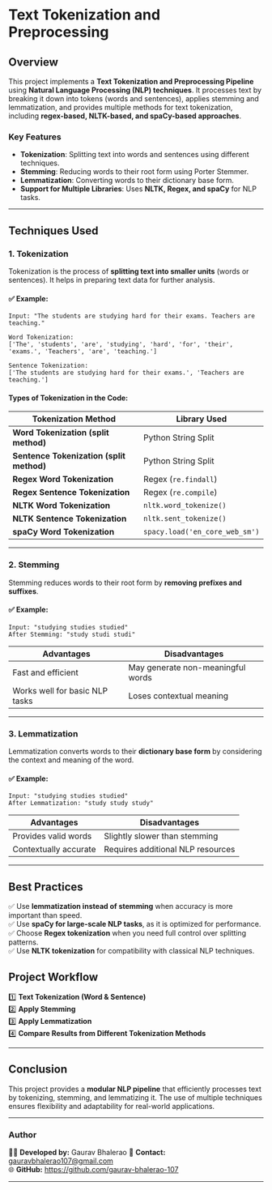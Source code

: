 # Text Tokenization and Preprocessing

## Overview
This project implements a **Text Tokenization and Preprocessing Pipeline** using **Natural Language Processing (NLP) techniques**. It processes text by breaking it down into tokens (words and sentences), applies stemming and lemmatization, and provides multiple methods for text tokenization, including **regex-based, NLTK-based, and spaCy-based approaches**.

### **Key Features**
- **Tokenization**: Splitting text into words and sentences using different techniques.
- **Stemming**: Reducing words to their root form using Porter Stemmer.
- **Lemmatization**: Converting words to their dictionary base form.
- **Support for Multiple Libraries**: Uses **NLTK, Regex, and spaCy** for NLP tasks.

---

## **Techniques Used**

### **1. Tokenization**
Tokenization is the process of **splitting text into smaller units** (words or sentences). It helps in preparing text data for further analysis.

#### ✅ **Example:**
```
Input: "The students are studying hard for their exams. Teachers are teaching."

Word Tokenization:
['The', 'students', 'are', 'studying', 'hard', 'for', 'their', 'exams.', 'Teachers', 'are', 'teaching.']

Sentence Tokenization:
['The students are studying hard for their exams.', 'Teachers are teaching.']
```

#### **Types of Tokenization in the Code:**
| Tokenization Method | Library Used |
|---------------------|--------------|
| **Word Tokenization (split method)** | Python String Split |
| **Sentence Tokenization (split method)** | Python String Split |
| **Regex Word Tokenization** | Regex (`re.findall`) |
| **Regex Sentence Tokenization** | Regex (`re.compile`) |
| **NLTK Word Tokenization** | `nltk.word_tokenize()` |
| **NLTK Sentence Tokenization** | `nltk.sent_tokenize()` |
| **spaCy Word Tokenization** | `spacy.load('en_core_web_sm')` |


---

### **2. Stemming**
Stemming reduces words to their root form by **removing prefixes and suffixes**.

#### ✅ **Example:**
```
Input: "studying studies studied"
After Stemming: "study studi studi"
```

| **Advantages** | **Disadvantages** |
|---------------|------------------|
| Fast and efficient | May generate non-meaningful words |
| Works well for basic NLP tasks | Loses contextual meaning |

---

### **3. Lemmatization**
Lemmatization converts words to their **dictionary base form** by considering the context and meaning of the word.

#### ✅ **Example:**
```
Input: "studying studies studied"
After Lemmatization: "study study study"
```

| **Advantages** | **Disadvantages** |
|---------------|------------------|
| Provides valid words | Slightly slower than stemming |
| Contextually accurate | Requires additional NLP resources |

---

## **Best Practices**
✅ Use **lemmatization instead of stemming** when accuracy is more important than speed.  
✅ Use **spaCy for large-scale NLP tasks**, as it is optimized for performance.  
✅ Choose **Regex tokenization** when you need full control over splitting patterns.  
✅ Use **NLTK tokenization** for compatibility with classical NLP techniques.  


## **Project Workflow**
1️⃣ **Text Tokenization (Word & Sentence)**  
2️⃣ **Apply Stemming**  
3️⃣ **Apply Lemmatization**  
4️⃣ **Compare Results from Different Tokenization Methods**  

---

## **Conclusion**
This project provides a **modular NLP pipeline** that efficiently processes text by tokenizing, stemming, and lemmatizing it. The use of multiple techniques ensures flexibility and adaptability for real-world applications.

---

### **Author**
👨‍💻 **Developed by:** Gaurav Bhalerao
📧 **Contact:** gauravbhalerao107@gmail.com  
🌐 **GitHub:** https://github.com/gaurav-bhalerao-107

---